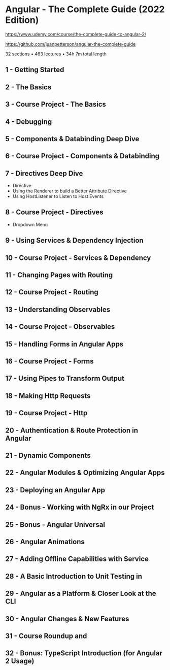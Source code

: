 
# Angular - The Complete Guide (2022 Edition)
https://www.udemy.com/course/the-complete-guide-to-angular-2/

https://github.com/juanpetterson/angular-the-complete-guide

32 sections • 463 lectures • 34h 7m total length

## 1 - Getting Started
## 2 - The Basics
## 3 - Course Project - The Basics
## 4 - Debugging
## 5 - Components & Databinding Deep Dive
## 6 - Course Project - Components & Databinding

## 7 - Directives Deep Dive
- Directive
- Using the Renderer to build a Better Attribute Directive
- Using HostListener to Listen to Host Events

## 8 - Course Project - Directives
- Dropdown Menu 

## 9 - Using Services & Dependency Injection

## 10 - Course Project - Services & Dependency

## 11 - Changing Pages with Routing

## 12 - Course Project - Routing

## 13 - Understanding Observables

## 14 - Course Project - Observables

## 15 - Handling Forms in Angular Apps

## 16 - Course Project - Forms

## 17 - Using Pipes to Transform Output
## 18 - Making Http Requests
## 19 - Course Project - Http

## 20 - Authentication & Route Protection in Angular
## 21 - Dynamic Components
## 22 - Angular Modules & Optimizing Angular Apps
## 23 - Deploying an Angular App
## 24 - Bonus - Working with NgRx in our Project
## 25 - Bonus - Angular Universal
## 26 - Angular Animations
## 27 - Adding Offline Capabilities with Service
## 28 - A Basic Introduction to Unit Testing in
## 29 - Angular as a Platform & Closer Look at the CLI

## 30 - Angular Changes & New Features

## 31 - Course Roundup and
## 32 - Bonus: TypeScript Introduction (for Angular 2 Usage)
